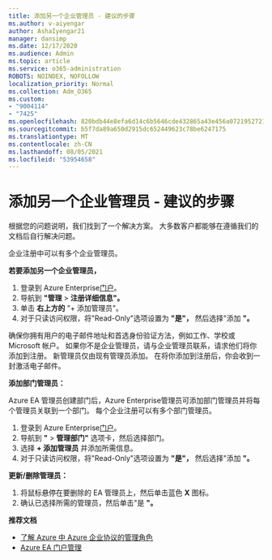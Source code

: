 ```yaml
---
title: 添加另一个企业管理员 - 建议的步骤
ms.author: v-aiyengar
author: AshaIyengar21
manager: dansimp
ms.date: 12/17/2020
ms.audience: Admin
ms.topic: article
ms.service: o365-administration
ROBOTS: NOINDEX, NOFOLLOW
localization_priority: Normal
ms.collection: Adm_O365
ms.custom:
- "9004114"
- "7425"
ms.openlocfilehash: 820bdb44e8efa6d14c6b5646cde432865a43e456a07219527218eecd1beb0819
ms.sourcegitcommit: b5f7da89a650d2915dc652449623c78be6247175
ms.translationtype: MT
ms.contentlocale: zh-CN
ms.lasthandoff: 08/05/2021
ms.locfileid: "53954658"
---
```

# <a name="add-another-enterprise-administrator---recommended-steps"></a>添加另一个企业管理员 - 建议的步骤

根据您的问题说明，我们找到了一个解决方案。 大多数客户都能够在遵循我们的文档后自行解决问题。

企业注册中可以有多个企业管理员。

**若要添加另一个企业管理员，**

1. 登录到 Azure Enterprise[门户](https://ea.azure.com/)。
1. 导航到 **"管理**  >  **注册详细信息"。**
1. 单击 **右上方的** "+ 添加管理员"。
1. 对于只读访问权限，将"Read-Only"选项设置为 **"是"，** 然后选择"添加 **"。**

确保你拥有用户的电子邮件地址和首选身份验证方法，例如工作、学校或 Microsoft 帐户。 如果你不是企业管理员，请与企业管理员联系，请求他们将你添加到注册。 新管理员仅由现有管理员添加。 在将你添加到注册后，你会收到一封激活电子邮件。

**添加部门管理员：**

Azure EA 管理员创建部门后，Azure Enterprise管理员可添加部门管理员并将每个管理员关联到一个部门。 每个企业注册可以有多个部门管理员。

1. 登录到 Azure Enterprise[门户](https://ea.azure.com/)。
1. 导航到 **"**  >  **管理部门"** 选项卡，然后选择部门。
1. 选择 **+ 添加管理员** 并添加所需信息。
1. 对于只读访问权限，将"Read-Only"选项设置为 **"是"，** 然后选择"添加 **"。**

**更新/删除管理员：**

1. 将鼠标悬停在要删除的 EA 管理员上，然后单击蓝色 **X** 图标。
1. 确认已选择所需的管理员，然后单击"是 **"。**

**推荐文档**

- [了解 Azure 中 Azure 企业协议的管理角色](https://docs.microsoft.com/azure/billing/billing-understand-ea-roles)
- [Azure EA 门户管理](https://docs.microsoft.com/azure/billing/billing-ea-portal-administration)
